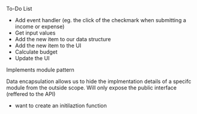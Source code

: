 To-Do List
- Add event handler (eg. the click of the checkmark when submitting a income or expense)
- Get input values
- Add the new item to our data structure
- Add the new item to the UI
- Calculate budget
- Update the UI

Implements module pattern

Data encapsulation allows us to hide the implmentation details of a specifc module from the outside scope. Will only expose the public interface (reffered to the API)

- want to create an initilaztion function 